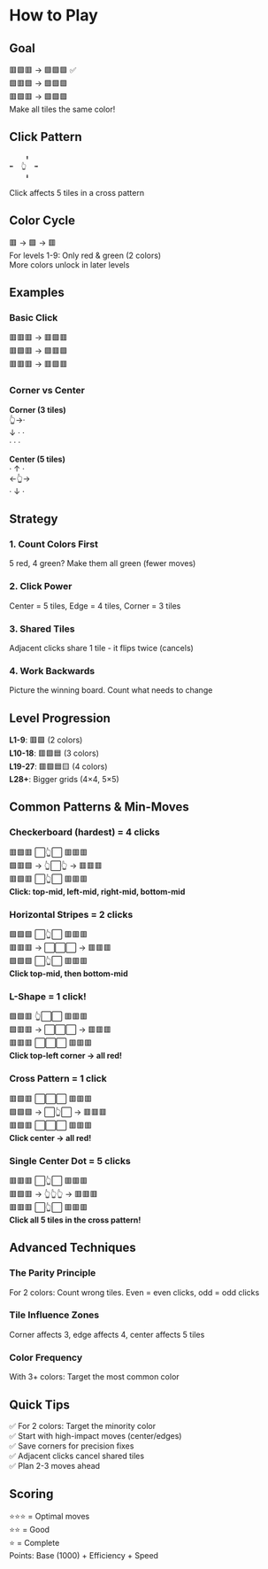 # How to Play

## Goal
🟥🟩🟥  →  🟩🟩🟩 ✅  
🟩🟥🟩  →  🟩🟩🟩  
🟥🟩🟥  →  🟩🟩🟩  
Make all tiles the same color!

## Click Pattern
```
    ⬆️
⬅️  👆  ➡️
    ⬇️
```
Click affects 5 tiles in a cross pattern

## Color Cycle
🟥 → 🟩 → 🟥  
For levels 1-9: Only red & green (2 colors)  
More colors unlock in later levels

## Examples

### Basic Click
🟥🟥🟥  →  🟥🟩🟥  
🟥🟩🟥  →  🟩🟥🟩  
🟥🟥🟥  →  🟥🟩🟥  

### Corner vs Center
**Corner (3 tiles)**  
👆→·  
↓ · ·  
· · ·  

**Center (5 tiles)**  
· ↑ ·  
←👆→  
· ↓ ·  

## Strategy

### 1. Count Colors First
5 red, 4 green? Make them all green (fewer moves)

### 2. Click Power
Center = 5 tiles, Edge = 4 tiles, Corner = 3 tiles

### 3. Shared Tiles
Adjacent clicks share 1 tile - it flips twice (cancels)

### 4. Work Backwards
Picture the winning board. Count what needs to change

## Level Progression
**L1-9**: 🟥🟩 (2 colors)  
**L10-18**: 🟥🟩🟦 (3 colors)  
**L19-27**: 🟥🟩🟦🟨 (4 colors)  
**L28+**: Bigger grids (4×4, 5×5)

## Common Patterns & Min-Moves

### Checkerboard (hardest) = 4 clicks
🟥🟩🟥    ⬜👆⬜    🟥🟥🟥  
🟩🟥🟩 → 👆⬜👆 → 🟥🟥🟥  
🟥🟩🟥    ⬜👆⬜    🟥🟥🟥  
**Click: top-mid, left-mid, right-mid, bottom-mid**

### Horizontal Stripes = 2 clicks
🟩🟩🟩    ⬜👆⬜    🟥🟥🟥  
🟥🟥🟥 → ⬜⬜⬜ → 🟥🟥🟥  
🟩🟩🟩    ⬜👆⬜    🟥🟥🟥  
**Click top-mid, then bottom-mid**

### L-Shape = 1 click!
🟩🟩🟥    👆⬜⬜    🟥🟥🟥  
🟩🟥🟥 → ⬜⬜⬜ → 🟥🟥🟥  
🟥🟥🟥    ⬜⬜⬜    🟥🟥🟥  
**Click top-left corner → all red!**

### Cross Pattern = 1 click
🟥🟩🟥    ⬜⬜⬜    🟥🟥🟥  
🟩🟩🟩 → ⬜👆⬜ → 🟥🟥🟥  
🟥🟩🟥    ⬜⬜⬜    🟥🟥🟥  
**Click center → all red!**

### Single Center Dot = 5 clicks
🟥🟥🟥    ⬜👆⬜    🟥🟥🟥  
🟥🟩🟥 → 👆👆👆 → 🟥🟥🟥  
🟥🟥🟥    ⬜👆⬜    🟥🟥🟥  
**Click all 5 tiles in the cross pattern!**

## Advanced Techniques

### The Parity Principle
For 2 colors: Count wrong tiles. Even = even clicks, odd = odd clicks

### Tile Influence Zones
Corner affects 3, edge affects 4, center affects 5 tiles

### Color Frequency
With 3+ colors: Target the most common color

## Quick Tips
✅ For 2 colors: Target the minority color  
✅ Start with high-impact moves (center/edges)  
✅ Save corners for precision fixes  
✅ Adjacent clicks cancel shared tiles  
✅ Plan 2-3 moves ahead  

## Scoring
⭐⭐⭐ = Optimal moves  
⭐⭐ = Good  
⭐ = Complete  
Points: Base (1000) + Efficiency + Speed